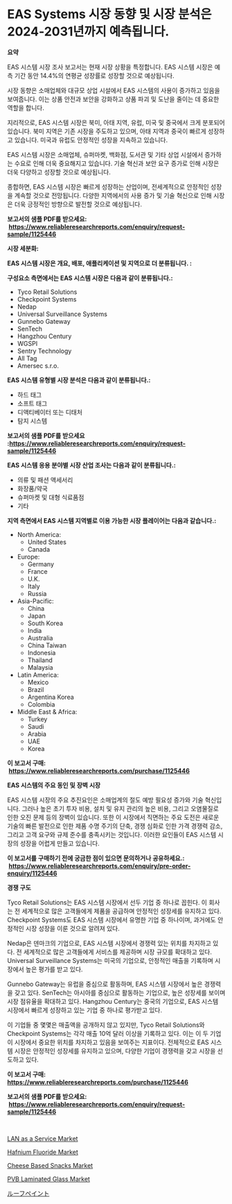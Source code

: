 <p><h1>EAS Systems 시장 동향 및 시장 분석은 2024-2031년까지 예측됩니다.</h1></p><p><strong>요약</strong></p>
<p><p>EAS 시스템 시장 조사 보고서는 현재 시장 상황을 특정합니다. EAS 시스템 시장은 예측 기간 동안 14.4%의 연평균 성장률로 성장할 것으로 예상됩니다.</p><p>시장 동향은 소매업체와 대규모 상업 시설에서 EAS 시스템의 사용이 증가하고 있음을 보여줍니다. 이는 상품 안전과 보안을 강화하고 상품 파괴 및 도난을 줄이는 데 중요한 역할을 합니다.</p><p>지리적으로, EAS 시스템 시장은 북미, 아태 지역, 유럽, 미국 및 중국에서 크게 분포되어 있습니다. 북미 지역은 기존 시장을 주도하고 있으며, 아태 지역과 중국이 빠르게 성장하고 있습니다. 미국과 유럽도 안정적인 성장을 지속하고 있습니다.</p><p>EAS 시스템 시장은 소매업체, 슈퍼마켓, 백화점, 도서관 및 기타 상업 시설에서 증가하는 수요로 인해 더욱 중요해지고 있습니다. 기술 혁신과 보안 요구 증가로 인해 시장은 더욱 다양하고 성장할 것으로 예상됩니다.</p><p>종합하면, EAS 시스템 시장은 빠르게 성장하는 산업이며, 전세계적으로 안정적인 성장을 계속할 것으로 전망됩니다. 다양한 지역에서의 사용 증가 및 기술 혁신으로 인해 시장은 더욱 긍정적인 방향으로 발전할 것으로 예상됩니다.</p></p>
<p><strong>보고서의 샘플 PDF를 받으세요: &nbsp;<a href="https://www.reliableresearchreports.com/enquiry/request-sample/1125446">https://www.reliableresearchreports.com/enquiry/request-sample/1125446</a></strong></p>
<p><strong>시장 세분화:</strong></p>
<p><strong> EAS 시스템 시장은 개요, 배포, 애플리케이션 및 지역으로 더 분류됩니다. :</strong></p>
<p><strong>구성요소 측면에서는 EAS 시스템 시장은 다음과 같이 분류됩니다.:</strong></p>
<p><ul><li>Tyco Retail Solutions</li><li>Checkpoint Systems</li><li>Nedap</li><li>Universal Surveillance Systems</li><li>Gunnebo Gateway</li><li>SenTech</li><li>Hangzhou Century</li><li>WGSPI</li><li>Sentry Technology</li><li>All Tag</li><li>Amersec s.r.o.</li></ul></p>
<p><strong> EAS 시스템 유형별 시장 분석은 다음과 같이 분류됩니다.:</strong></p>
<p><ul><li>하드 태그</li><li>소프트 태그</li><li>디액티베이터 또는 디태처</li><li>탐지 시스템</li></ul></p>
<p><strong>보고서의 샘플 PDF를 받으세요 :<a href="https://www.reliableresearchreports.com/enquiry/request-sample/1125446">https://www.reliableresearchreports.com/enquiry/request-sample/1125446</a></strong></p>
<p><strong> EAS 시스템 응용 분야별 시장 산업 조사는 다음과 같이 분류됩니다.:</strong></p>
<p><ul><li>의류 및 패션 액세서리</li><li>화장품/약국</li><li>슈퍼마켓 및 대형 식료품점</li><li>기타</li></ul></p>
<p><strong>지역 측면에서 EAS 시스템 지역별로 이용 가능한 시장 플레이어는 다음과 같습니다.:</strong></p>
<p><ul>
    <li>
        North America:
        <ul>
            <li>United States</li>
            <li>Canada</li>
        </ul>
    </li>
    <li>
        Europe:
        <ul>
            <li>Germany</li>
            <li>France</li>
            <li>U.K.</li>
            <li>Italy</li>
            <li>Russia</li>
        </ul>
    </li>
    <li>
        Asia-Pacific:
        <ul>
            <li>China</li>
            <li>Japan</li>
            <li>South Korea</li>
            <li>India</li>
            <li>Australia</li>
            <li>China Taiwan</li>
            <li>Indonesia</li>
            <li>Thailand</li>
            <li>Malaysia</li>
        </ul>
    </li>
    <li>
        Latin America:
        <ul>
            <li>Mexico</li>
            <li>Brazil</li>
            <li>Argentina Korea</li>
            <li>Colombia</li>
        </ul>
    </li>
    <li>
        Middle East & Africa:
        <ul>
            <li>Turkey</li>
            <li>Saudi</li>
            <li>Arabia</li>
            <li>UAE</li>
            <li>Korea</li>
        </ul>
    </li>
    </ul></p>
<p><strong>이 보고서 구매: &nbsp;<a href="https://www.reliableresearchreports.com/purchase/1125446">https://www.reliableresearchreports.com/purchase/1125446</a></strong></p>
<p><strong>EAS 시스템의 주요 동인 및 장벽 시장</strong></p>
<p><p>EAS 시스템 시장의 주요 추진요인은 소매업계의 절도 예방 필요성 증가와 기술 혁신입니다. 그러나 높은 초기 투자 비용, 설치 및 유지 관리의 높은 비용, 그리고 오염물질로 인한 오진 문제 등의 장벽이 있습니다. 또한 이 시장에서 직면하는 주요 도전은 새로운 기술의 빠른 발전으로 인한 제품 수명 주기의 단축, 경쟁 심화로 인한 가격 경쟁력 감소, 그리고 고객 요구와 규제 준수를 충족시키는 것입니다. 이러한 요인들이 EAS 시스템 시장의 성장을 어렵게 만들고 있습니다.</p></p>
<p><strong>이 보고서를 구매하기 전에 궁금한 점이 있으면 문의하거나 공유하세요.: &nbsp;<a href="https://www.reliableresearchreports.com/enquiry/pre-order-enquiry/1125446">https://www.reliableresearchreports.com/enquiry/pre-order-enquiry/1125446</a></strong></p>
<p><strong>경쟁 구도</strong></p>
<p><p>Tyco Retail Solutions는 EAS 시스템 시장에서 선두 기업 중 하나로 꼽힌다. 이 회사는 전 세계적으로 많은 고객들에게 제품을 공급하며 안정적인 성장세를 유지하고 있다. Checkpoint Systems도 EAS 시스템 시장에서 유명한 기업 중 하나이며, 과거에도 안정적인 시장 성장을 이룬 것으로 알려져 있다.</p><p>Nedap은 덴마크의 기업으로, EAS 시스템 시장에서 경쟁력 있는 위치를 차지하고 있다. 전 세계적으로 많은 고객들에게 서비스를 제공하며 시장 규모를 확대하고 있다. Universal Surveillance Systems는 미국의 기업으로, 안정적인 매출을 기록하며 시장에서 높은 평가를 받고 있다.</p><p>Gunnebo Gateway는 유럽을 중심으로 활동하며, EAS 시스템 시장에서 높은 경쟁력을 갖고 있다. SenTech는 아시아를 중심으로 활동하는 기업으로, 높은 성장세를 보이며 시장 점유율을 확대하고 있다. Hangzhou Century는 중국의 기업으로, EAS 시스템 시장에서 빠르게 성장하고 있는 기업 중 하나로 평가받고 있다.</p><p>이 기업들 중 몇몇은 매출액을 공개하지 않고 있지만, Tyco Retail Solutions와 Checkpoint Systems는 각각 매출 10억 달러 이상을 기록하고 있다. 이는 이 두 기업이 시장에서 중요한 위치를 차지하고 있음을 보여주는 지표이다. 전체적으로 EAS 시스템 시장은 안정적인 성장세를 유지하고 있으며, 다양한 기업이 경쟁력을 갖고 시장을 선도하고 있다.</p></p>
<p><strong>이 보고서 구매: &nbsp; <a href="https://www.reliableresearchreports.com/purchase/1125446">https://www.reliableresearchreports.com/purchase/1125446</a></strong></p>
<p><strong>보고서의 샘플 PDF를 받으세요: &nbsp;<a href="https://www.reliableresearchreports.com/enquiry/request-sample/1125446">https://www.reliableresearchreports.com/enquiry/request-sample/1125446</a></strong><strong></strong></p>
<p>&nbsp;</p>
<p><p><a href="https://issuu.com/reportprime-2/docs/lan-as-a-service-market-size-2030.pptx">LAN as a Service Market</a></p><p><a href="https://github.com/castoriffic/Market-Research-Report-List-3/blob/main/hafnium-fluoride-market.md">Hafnium Fluoride Market</a></p><p><a href="https://view.publitas.com/reportprime-1/cheese-based-snacks-market-size-global-industry-overview-market-segmentation-and-forecast-2024-to-2031/">Cheese Based Snacks Market</a></p><p><a href="https://github.com/yoshih12/Market-Research-Report-List-2/blob/main/pvb-laminated-glass-market.md">PVB Laminated Glass Market</a></p><p><a href="https://github.com/jkjreqjscoxx7/Market-Research-Report-List-1/blob/main/4026785190627.md">ルーフペイント</a></p></p>